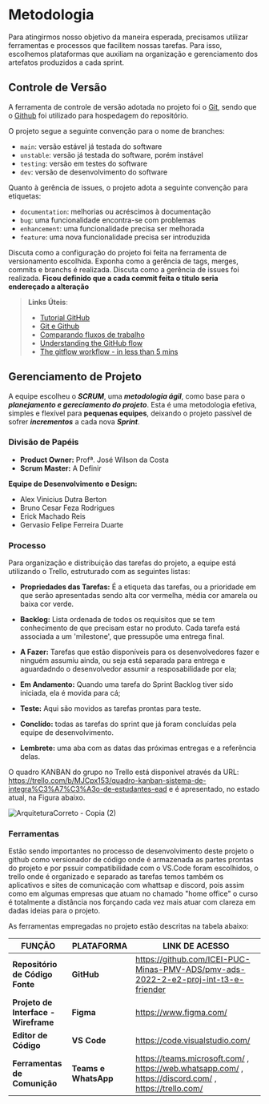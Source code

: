 
# Metodologia

Para atingirmos nosso objetivo da maneira esperada, precisamos utilizar ferramentas e processos que facilitem nossas tarefas. Para isso, escolhemos plataformas que auxiliam na organização e gerenciamento dos artefatos produzidos a cada sprint. 

## Controle de Versão

A ferramenta de controle de versão adotada no projeto foi o
[Git](https://git-scm.com/), sendo que o [Github](https://github.com)
foi utilizado para hospedagem do repositório.

O projeto segue a seguinte convenção para o nome de branches:

- `main`: versão estável já testada do software
- `unstable`: versão já testada do software, porém instável
- `testing`: versão em testes do software
- `dev`: versão de desenvolvimento do software

Quanto à gerência de issues, o projeto adota a seguinte convenção para
etiquetas:

- `documentation`: melhorias ou acréscimos à documentação
- `bug`: uma funcionalidade encontra-se com problemas
- `enhancement`: uma funcionalidade precisa ser melhorada
- `feature`: uma nova funcionalidade precisa ser introduzida

Discuta como a configuração do projeto foi feita na ferramenta de versionamento escolhida. Exponha como a gerência de tags, merges, commits e branchs é realizada. Discuta como a gerência de issues foi realizada.
**Ficou definido que a cada commit feita o titulo seria endereçado a alteração**
> **Links Úteis**:
> - [Tutorial GitHub](https://guides.github.com/activities/hello-world/)
> - [Git e Github](https://www.youtube.com/playlist?list=PLHz_AreHm4dm7ZULPAmadvNhH6vk9oNZA)
>  - [Comparando fluxos de trabalho](https://www.atlassian.com/br/git/tutorials/comparing-workflows)
> - [Understanding the GitHub flow](https://guides.github.com/introduction/flow/)
> - [The gitflow workflow - in less than 5 mins](https://www.youtube.com/watch?v=1SXpE08hvGs)

## Gerenciamento de Projeto
A equipe escolheu o ***SCRUM***, uma ***metodologia ágil***, como base para o ***planejamento e gereciamento do projeto***. Esta é uma metodologia efetiva, simples e flexível para **pequenas equipes**, deixando o projeto passível de sofrer ***incrementos*** a cada nova ***Sprint***.


### Divisão de Papéis

- **Product Owner:** Profª. José Wilson da Costa 
- **Scrum Master:** A Definir

**Equipe de Desenvolvimento e Design:**

- Alex Vinicius Dutra Berton
- Bruno Cesar Feza Rodrigues
- Erick Machado Reis
- Gervasio Felipe Ferreira Duarte







### Processo

Para organização e distribuição das tarefas do projeto, a equipe está utilizando o Trello, estruturado com as seguintes listas:

- **Propriedades das Tarefas:** É a etiqueta das tarefas, ou a prioridade em que serão apresentadas sendo alta cor vermelha, média cor amarela ou baixa cor verde.

- **Backlog:** Lista ordenada de todos os requisitos que se tem conhecimento de que precisam estar no produto. Cada tarefa está associada a um 'milestone', que pressupõe uma entrega final.

- **A Fazer:** Tarefas que estão disponíveis para os desenvolvedores fazer e ninguém assumiu ainda, ou seja está separada para entrega e aguardadndo o desenvolvedor assumir a resposabilidade por ela;

- **Em Andamento:** Quando uma tarefa do Sprint Backlog tiver sido iniciada, ela é movida para cá;

- **Teste:** Aqui são movidos as tarefas prontas para teste.

- **Conclído:** todas as tarefas do sprint que já foram concluídas pela equipe de desenvolvimento.

- **Lembrete:** uma aba com as datas das próximas entregas e a referência delas. 

O quadro KANBAN do grupo no Trello está disponível através da URL: https://trello.com/b/MJCpx153/quadro-kanban-sistema-de-integra%C3%A7%C3%A3o-de-estudantes-ead e é apresentado, no estado atual, na Figura abaixo.

![ArquiteturaCorreto - Copia (2)](https://user-images.githubusercontent.com/100388026/189783848-4aa5274e-550c-4819-8ed6-1c4473e2f951.png)









### Ferramentas
Estão sendo importantes no processo de desenvolvimento deste projeto o github como versionador de código onde é armazenada as partes prontas do projeto e por pssuir compatibilidade com o VS.Code foram escolhidos, o trello onde é organizado e separado as tarefas temos também os aplicativos e sites de comunicação com whattsap e discord, pois assim como em algumas empresas que atuam no chamado "home office" o curso é totalmente a distância nos forçando cada vez mais atuar com clareza em dadas ideias para o projeto.


As ferramentas empregadas no projeto estão descritas na tabela abaixo:

|**FUNÇÃO**| **PLATAFORMA** |**LINK DE ACESSO**|
|--------------------|------------------------------------|----------------------------------------|
|**Repositório de Código Fonte**|**GitHub**|https://github.com/ICEI-PUC-Minas-PMV-ADS/pmv-ads-2022-2-e2-proj-int-t3-e-friender|
|**Projeto de Interface - Wireframe**|**Figma**|https://www.figma.com/|
|**Editor de Código**|**VS Code**|https://code.visualstudio.com/|
|**Ferramentas de Comunição**|**Teams e WhatsApp**|https://teams.microsoft.com/ , https://web.whatsapp.com/ , https://discord.com/ , https://trello.com/|


